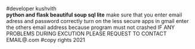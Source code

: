 #developer kushvith<br>
<b> python and flask beautiful soup sql lite</b>
make sure that you enter email adress and password correctly
turn on the less secure apps in gmail
enter the others email address because program must not crashed
IF ANY PROBLEMS DURING EXCUTION PLEASE REQUEST TO CONTACT EMAIL@.com
#copy rights 2021 
